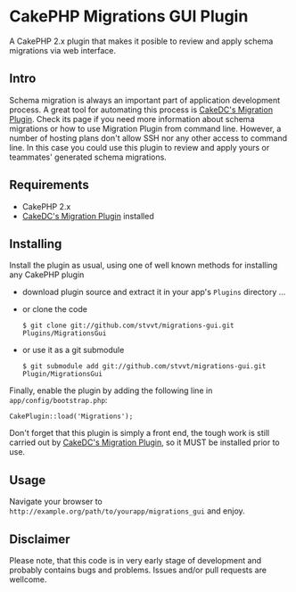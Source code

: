 CakePHP Migrations GUI Plugin
==============

A CakePHP 2.x plugin that makes it posible to review and apply schema migrations via web interface.

## Intro

Schema migration is always an important part of application development process. A great tool for automating this
process is [CakeDC's Migration Plugin](https://github.com/CakeDC/migrations). Check its page if you need more 
information about schema migrations or how to use Migration Plugin from command line. However, a number of hosting 
plans don't allow SSH nor any other access to command line. In this case you could use this plugin to review and apply 
yours or teammates' generated schema migrations.

## Requirements

 * CakePHP 2.x
 * [CakeDC's Migration Plugin](https://github.com/CakeDC/migrations) installed

## Installing

Install the plugin as usual, using one of well known methods for installing any CakePHP plugin

 * download plugin source and extract it in your app's `Plugins` directory ...
 * or clone the code
  
   ```
   $ git clone git://github.com/stvvt/migrations-gui.git Plugins/MigrationsGui
   ```
 * or use it as a git submodule

   ```
   $ git submodule add git://github.com/stvvt/migrations-gui.git Plugin/MigrationsGui
   
Finally, enable the plugin by adding the following line in `app/config/bootstrap.php`:

```
CakePlugin::load('Migrations');
```

Don't forget that this plugin is simply a front end, thе tough work is still carried out by 
[CakeDC's Migration Plugin](https://github.com/CakeDC/migrations), so it MUST be installed prior to use.

## Usage

Navigate your browser to ```http://example.org/path/to/yourapp/migrations_gui``` and enjoy.

## Disclaimer

Please note, that this code is in very early stage of development and probably contains bugs and problems.
Issues and/or pull requests are wellcome.
